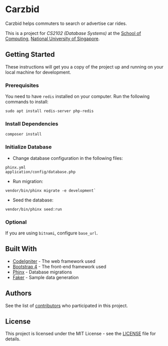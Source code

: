 # Carzbid

Carzbid helps commuters to search or advertise car rides.

This is a project for _CS2102 (Database Systems)_ at the [School of Computing](https://www.comp.nus.edu.sg), [National University of Singapore](http://www.nus.edu.sg).


## Getting Started

These instructions will get you a copy of the project up and running on your local machine for development.

### Prerequisites

You need to have `redis` installed on your computer. Run the following commands to install:

```
sudo apt install redis-server php-redis
```

### Install Dependencies

```
composer install
```

### Initialize Database

- Change database configuration in the following files:
```
phinx.yml
application/config/database.php
```

- Run migration:
```
vendor/bin/phinx migrate -e development`
```

- Seed the database: 
```
vendor/bin/phinx seed:run
```

### Optional

If you are using `bitnami`, configure `base_url`.


## Built With

- [CodeIgniter](https://codeigniter.com/) - The web framework used
- [Bootstrap 4](https://getbootstrap.com/docs/4.3/getting-started/introduction/) - The front-end framework used
- [Phinx](https://phinx.org/) - Database migrations
- [Faker](https://github.com/fzaninotto/Faker) - Sample data generation


## Authors

See the list of [contributors](https://github.com/yuntongzhang/carzbid/graphs/contributors) who participated in this project.


## License

This project is licensed under the MIT License - see the [LICENSE](LICENSE) file for details.